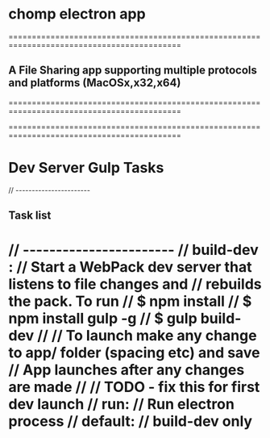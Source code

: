 # chomp electron app

===========================================================================================
## A File Sharing app supporting multiple protocols and platforms (MacOSx,x32,x64) 
===========================================================================================

===========================================================================================
# Dev Server Gulp Tasks 
// ----------------------- 
## Task list
// ----------------------- 
// build-dev :
// 		Start a WebPack dev server that listens to file changes and
// 		rebuilds the pack. To run 
// 		$ npm install
//		$ npm install gulp -g 
// 		$ gulp build-dev
//
// 		To launch make any change to app/ folder (spacing etc) and save
// 		App launches after any changes are made
//
// 		TODO - fix this for first dev launch
// run:
// 		Run electron process
// default:
// 		build-dev only
===========================================================================================